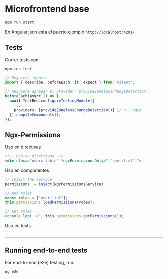 # Microfrontend base


```bash
npm run start
```

En Angular.json esta el puerto ejemplo `http://localhost:4201/`


## Tests

Correr tests con:

```bash
npm run test
```

```ts
// Requiere imports 
import { describe, beforeEach, it, expect } from 'vitest';

// Requiere agregar el provider `provideZonelessChangeDetection`:
beforeEach(async () => {
  await TestBed.configureTestingModule({
    ...
    providers: [provideZonelessChangeDetection()] // <-- aqui
  }).compileComponents();
});
```

## Ngx-Permissions

Uso en directivas
```html
<!-- Uso en directivas -->
<div class="users-table" *ngxPermissionsOnly="['user:list']">
```

Uso en componentes
```ts
// Inject the service
permissions  = inject(NgxPermissionsService)

// Add roles
const roles = ["user:list"];
this.permissions.loadPermissions(roles);

// Get roles
console.log('->', this.permissions.getPermissions());
```

Uso en tests

```ts


```

---

## Running end-to-end tests
For end-to-end (e2e) testing, run:

```bash
ng e2e
```

